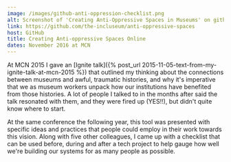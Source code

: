 ```yaml
---
image: /images/github-anti-oppression-checklist.png
alt: Screenshot of 'Creating Anti-Oppressive Spaces in Museums' on github.com
link: https://github.com/the-incluseum/anti-oppressive-spaces
host: GitHub
title: Creating Anti-oppressive Spaces Online
dates: November 2016 at MCN
---
```

At MCN 2015 I gave an [Ignite talk]({% post_url 2015-11-05-text-from-my-ignite-talk-at-mcn-2015 %}) that outlined my thinking about the connections between museums and awful, traumatic histories, and why it's imperative that we as museum workers unpack how our institutions have benefited from those histories. A lot of people I talked to in the months after said the talk resonated with them, and they were fired up (YES!!), but didn't quite know where to start.

At the same conference the following year, this tool was presented with specific ideas and practices that people could employ in their work towards this vision. Along with five other colleagues, I came up with a checklist that can be used before, during and after a tech project to help gauge how well we're building our systems for as many people as possible.

